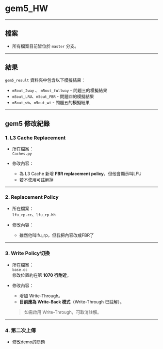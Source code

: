 # gem5_HW

---

## 檔案

- 所有檔案目前皆位於 `master` 分支。

---

## 結果

`gem5_result` 資料夾中包含以下模擬結果：

- `m5out_2way` 、 `m5out_fullway` - 問題三的模擬結果
- `m5out_LRU`、`m5out_FBR` - 問題四的模擬結果
- `m5out_wb`、`m5out_wt` - 問題五的模擬結果

---

## gem5 修改紀錄

### 1. L3 Cache Replacement

- 所在檔案：  
  `Caches.py`

- 修改內容：
  - 為 L3 Cache 新增 **FBR replacement policy**，但他會顯示叫LFU
  - 若不使用可註解掉

---

### 2. Replacement Policy

- 所在檔案：  
  `lfu_rp.cc`、`lfu_rp.hh`

- 修改內容：
  - 雖然他叫lfu_rp，但我把內容改成FBR了

---

### 3. Write Policy切換

- 所在檔案：  
  `base.cc`  
  修改位置約在第 **1070 行附近**。

- 修改內容：
  - 增加 Write-Through。
  - **目前應為 Write-Back 模式**（Write-Through 已註解）。

  > 如需啟用 Write-Through，可取消註解。

---
### 4. 第二次上傳

- 修改demo的問題


